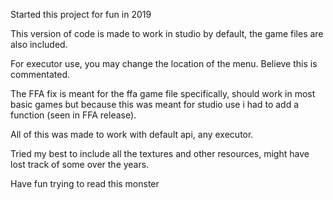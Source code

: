 Started this project for fun in 2019

This version of code is made to work in studio by default, the game files are also included.

For executor use, you may change the location of the menu. Believe this is commentated.

The FFA fix is meant for the ffa game file specifically, should work in most basic games but because this was meant for studio use i had to add a function (seen in FFA release).

All of this was made to work with default api, any executor.

Tried my best to include all the textures and other resources, might have lost track of some over the years.

Have fun trying to read this monster

